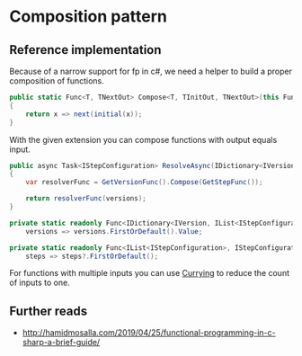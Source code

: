 # Composition pattern
## Reference implementation
Because of a narrow support for fp in c#, we need a helper to build a proper composition of functions.
```csharp
public static Func<T, TNextOut> Compose<T, TInitOut, TNextOut>(this Func<T, TInitOut> initial, Func<TInitOut, TNextOut> next)
{
    return x => next(initial(x));
}
```
With the given extension you can compose functions with output equals input.
```csharp
public async Task<IStepConfiguration> ResolveAsync(IDictionary<IVersion, IList<IStepConfiguration>> versions)
{
    var resolverFunc = GetVersionFunc().Compose(GetStepFunc());

    return resolverFunc(versions);
}

private static readonly Func<IDictionary<IVersion, IList<IStepConfiguration>>, IList<IStepConfiguration>> GetVersionFunc =
    versions => versions.FirstOrDefault().Value;

private static readonly Func<IList<IStepConfiguration>, IStepConfiguration> GetStepFunc =
    steps => steps?.FirstOrDefault();
```
For functions with multiple inputs you can use [Currying](currying_pattern.md) to reduce the count of inputs to one.
## Further reads
- http://hamidmosalla.com/2019/04/25/functional-programming-in-c-sharp-a-brief-guide/